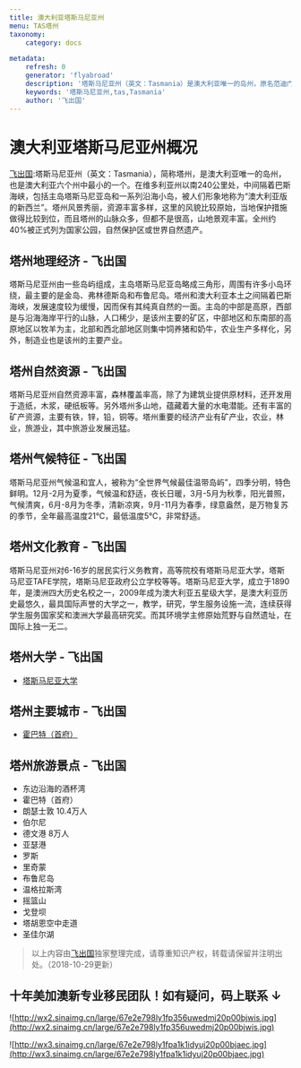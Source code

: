 ```yaml
---
title: 澳大利亚塔斯马尼亚州
menu: TAS塔州
taxonomy:
    category: docs

metadata:
    refresh: 0
    generator: 'flyabroad'
    description: '塔斯马尼亚州（英文：Tasmania）是澳大利亚唯一的岛州，原名范迪门斯地（英文：Van Diemens Land），位于澳大利亚大陆东南角约240公里的外海，是一座呈心型的岛，与澳大利亚本土最南方的维多利亚州首府墨尔本隔海相望。塔斯马尼亚州的范围包括塔斯马尼亚本岛与周围的小岛，官方和民间都将塔斯曼尼亚州简称为“塔州”。'
    keywords: '塔斯马尼亚州,tas,Tasmania'
    author: '飞出国'
---
```


# 澳大利亚塔斯马尼亚州概况

[飞出国](/home):塔斯马尼亚州（英文：Tasmania），简称塔州，是澳大利亚唯一的岛州，也是澳大利亚六个州中最小的一个。在维多利亚州以南240公里处，中间隔着巴斯海峡，包括主岛塔斯马尼亚岛和一系列沿海小岛，被人们形象地称为“澳大利亚版的新西兰”。塔州风景秀丽，资源丰富多样，这里的风貌比较原始，当地保护措施做得比较到位，而且塔州的山脉众多，但都不是很高，山地景观丰富。全州约40%被正式列为国家公园，自然保护区或世界自然遗产。

## 塔州地理经济 - 飞出国

塔斯马尼亚州由一些岛屿组成，主岛塔斯马尼亚岛略成三角形，周围有许多小岛环绕，最主要的是金岛、弗林德斯岛和布鲁尼岛。塔州和澳大利亚本土之间隔着巴斯海峡，发展速度较为缓慢，因而保有其纯真自然的一面。主岛的中部是高原，西部是与沿海海岸平行的山脉，人口稀少，是该州主要的矿区，中部地区和东南部的高原地区以牧羊为主，北部和西北部地区则集中饲养猪和奶牛，农业生产多样化，另外，制造业也是该州的主要产业。

## 塔州自然资源 - 飞出国

塔斯马尼亚州自然资源丰富，森林覆盖率高，除了为建筑业提供原材料，还开发用于造纸，木浆，硬纸板等。另外塔州多山地，蕴藏着大量的水电潜能。还有丰富的矿产资源，主要有铁，锌，铅，铜等。塔州重要的经济产业有矿产业，农业，林业，旅游业，其中旅游业发展迅猛。

## 塔州气候特征 - 飞出国

塔斯马尼亚州气候温和宜人，被称为“全世界气候最佳温带岛屿”，四季分明，特色鲜明。12月-2月为夏季，气候温和舒适，夜长日暖，3月-5月为秋季，阳光普照，气候清爽，6月-8月为冬季，清新凉爽，9月-11月为春季，绿意盎然，是万物复苏的季节，全年最高温度21℃，最低温度5℃，非常舒适。

## 塔州文化教育 - 飞出国

塔斯马尼亚州对6-16岁的居民实行义务教育，高等院校有塔斯马尼亚大学，塔斯马尼亚TAFE学院，塔斯马尼亚政府公立学校等等。塔斯马尼亚大学，成立于1890年，是澳洲四大历史名校之一，2009年成为澳大利亚五星级大学，是澳大利亚历史最悠久，最具国际声誉的大学之一，教学，研究，学生服务设施一流，连续获得学生服务国家奖和澳洲大学最高研究奖。而其环境学主修原始荒野与自然遗址，在国际上独一无二。

## 塔州大学 - 飞出国

- [塔斯马尼亚大学](utas)

## 塔州主要城市 - 飞出国

- [霍巴特（首府）](hobart)

## 塔州旅游景点 - 飞出国

- 东边沿海的酒杯湾
- 霍巴特（首府）
- 朗瑟士敦 10.4万人
- 伯尔尼
- 德文港 8万人
- 亚瑟港
- 罗斯
- 里奇蒙
- 布鲁尼岛
- 温格拉斯湾
- 摇篮山
- 戈登坝
- 塔胡恩空中走道
- 圣佳尔湖

> 以上内容由[飞出国](http://www.flyabroad.hk/)独家整理完成，请尊重知识产权，转载请保留并注明出处。（2018-10-29更新）

## 十年美加澳新专业移民团队！如有疑问，码上联系 ↓ ##

![http://wx2.sinaimg.cn/large/67e2e798ly1fp356uwedmj20p00bjwis.jpg](http://wx2.sinaimg.cn/large/67e2e798ly1fp356uwedmj20p00bjwis.jpg)

![http://wx3.sinaimg.cn/large/67e2e798ly1fpa1k1idyuj20p00bjaec.jpg](http://wx3.sinaimg.cn/large/67e2e798ly1fpa1k1idyuj20p00bjaec.jpg)